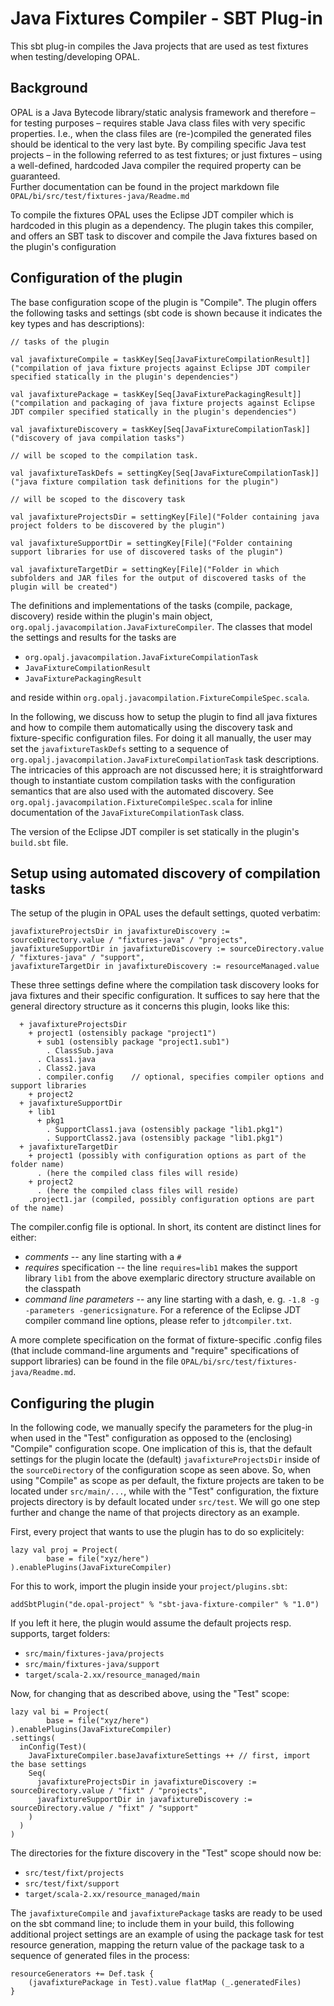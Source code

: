 # Java Fixtures Compiler - SBT Plug-in

This sbt plug-in compiles the Java projects that are used as test fixtures when testing/developing OPAL.

## Background

OPAL is a Java Bytecode library/static analysis framework and therefore – for testing purposes – requires stable Java class files with very specific properties. I.e., when the class files are (re-)compiled the generated files should be identical to the very last byte. By compiling specific Java test projects – in the following referred to as test fixtures; or just fixtures – using a well-defined, hardcoded Java compiler the required property can be guaranteed.   
Further documentation can be found in the project markdown file `OPAL/bi/src/test/fixtures-java/Readme.md`

To compile the fixtures OPAL uses the Eclipse JDT compiler which is hardcoded in this plugin as a dependency. The plugin takes this compiler, and offers an SBT task to discover and compile the Java fixtures based on the plugin's configuration

## Configuration of the plugin

The base configuration scope of the plugin is "Compile". The plugin offers the following tasks and settings (sbt code is shown because it indicates the key types and has descriptions):

```
// tasks of the plugin

val javafixtureCompile = taskKey[Seq[JavaFixtureCompilationResult]]("compilation of java fixture projects against Eclipse JDT compiler specified statically in the plugin's dependencies")

val javafixturePackage = taskKey[Seq[JavaFixturePackagingResult]]("compilation and packaging of java fixture projects against Eclipse JDT compiler specified statically in the plugin's dependencies")

val javafixtureDiscovery = taskKey[Seq[JavaFixtureCompilationTask]]("discovery of java compilation tasks")

// will be scoped to the compilation task.

val javafixtureTaskDefs = settingKey[Seq[JavaFixtureCompilationTask]]("java fixture compilation task definitions for the plugin")

// will be scoped to the discovery task

val javafixtureProjectsDir = settingKey[File]("Folder containing java project folders to be discovered by the plugin")

val javafixtureSupportDir = settingKey[File]("Folder containing support libraries for use of discovered tasks of the plugin")

val javafixtureTargetDir = settingKey[File]("Folder in which subfolders and JAR files for the output of discovered tasks of the plugin will be created")
```

The definitions and implementations of the tasks (compile, package, discovery) reside within the plugin's main object, `org.opalj.javacompilation.JavaFixtureCompiler`. The classes that model the settings and results for the tasks are

- `org.opalj.javacompilation.JavaFixtureCompilationTask`
- `JavaFixtureCompilationResult`
- `JavaFixturePackagingResult`

and reside within `org.opalj.javacompilation.FixtureCompileSpec.scala`.

In the following, we discuss how to setup the plugin to find all java fixtures and how to compile them automatically using the discovery task and fixture-specific configuration files. For doing it all manually, the user may set the `javafixtureTaskDefs` setting to a sequence of `org.opalj.javacompilation.JavaFixtureCompilationTask` task descriptions. The intricacies of this approach are not discussed here; it is straightforward though to instantiate custom compilation tasks with the configuration semantics that are also used with the automated discovery. See `org.opalj.javacompilation.FixtureCompileSpec.scala` for inline documentation of the `JavaFixtureCompilationTask` class.

The version of the Eclipse JDT compiler is set statically in the plugin's `build.sbt` file.

## Setup using automated discovery of compilation tasks

The setup of the plugin in OPAL uses the default settings, quoted verbatim:

```
javafixtureProjectsDir in javafixtureDiscovery := sourceDirectory.value / "fixtures-java" / "projects",
javafixtureSupportDir in javafixtureDiscovery := sourceDirectory.value / "fixtures-java" / "support",
javafixtureTargetDir in javafixtureDiscovery := resourceManaged.value
```

These three settings define where the compilation task discovery looks for java fixtures and their specific configuration. It suffices to say here that the general directory structure as it concerns this plugin, looks like this:

```
  + javafixtureProjectsDir
    + project1 (ostensibly package "project1")
      + sub1 (ostensibly package "project1.sub1")
        . ClassSub.java
      . Class1.java
      . Class2.java
      . compiler.config    // optional, specifies compiler options and support libraries
    + project2
  + javafixtureSupportDir
    + lib1
      + pkg1
        . SupportClass1.java (ostensibly package "lib1.pkg1")
        . SupportClass2.java (ostensibly package "lib1.pkg1")
  + javafixtureTargetDir
    + project1 (possibly with configuration options as part of the folder name)
      . (here the compiled class files will reside)
    + project2
      . (here the compiled class files will reside)
    .project1.jar (compiled, possibly configuration options are part of the name)

```

The compiler.config file is optional. In short, its content are distinct lines for either:
 - _comments_ -- any line starting with a `#`
 - _requires_ specification -- the line `requires=lib1` makes the support library `lib1` from
   the above exemplaric directory structure available on the classpath
 - _command line parameters_ -- any line starting with a dash, e. g. `-1.8 -g -parameters -genericsignature`.
   For a reference of the Eclipse JDT compiler command line options, please refer to `jdtcompiler.txt`.

A more complete specification on the format of fixture-specific .config files (that include command-line arguments and "require" specifications of support libraries) can be found in the file `OPAL/bi/src/test/fixtures-java/Readme.md`.


## Configuring the plugin

In the following code, we manually specify the parameters for the plug-in when used in the "Test"
configuration as opposed to the (enclosing) "Compile" configuration scope. One implication of this is,
that the default settings for the plugin locate the (default) `javafixtureProjectsDir` inside of the
`sourceDirectory` of the configuration scope as seen above. So, when using "Compile" as scope as per default,
the fixture projects are taken to be located under `src/main/...`, while with the "Test" configuration, the
fixture projects directory is by default located under `src/test`. We will go one step further and change the name of
that projects directory as an example.

First, every project that wants to use the plugin has to do so explicitely:

```
lazy val proj = Project(
		base = file("xyz/here")
).enablePlugins(JavaFixtureCompiler)
```

For this to work, import the plugin inside your `project/plugins.sbt`:

```
addSbtPlugin("de.opal-project" % "sbt-java-fixture-compiler" % "1.0")
```

If you left it here, the plugin would assume the default projects resp. supports, target folders:

 - `src/main/fixtures-java/projects`
 - `src/main/fixtures-java/support`
 - `target/scala-2.xx/resource_managed/main`

Now, for changing that as described above, using the "Test" scope:

```
lazy val bi = Project(
		base = file("xyz/here")
).enablePlugins(JavaFixtureCompiler)
.settings(
  inConfig(Test)(
    JavaFixtureCompiler.baseJavafixtureSettings ++ // first, import the base settings
    Seq(
      javafixtureProjectsDir in javafixtureDiscovery := sourceDirectory.value / "fixt" / "projects",
      javafixtureSupportDir in javafixtureDiscovery := sourceDirectory.value / "fixt" / "support"
    )
  )
)

```

The directories for the fixture discovery in the "Test" scope should now be:

- `src/test/fixt/projects`
- `src/test/fixt/support`
- `target/scala-2.xx/resource_managed/main`

The `javafixtureCompile` and `javafixturePackage` tasks are ready to be used on the sbt command line; to
include them in your build, this following additional project settings are an example of using the package
task for test resource generation, mapping the return value of the package task to a sequence of generated files in the process:

```
resourceGenerators += Def.task {
    (javafixturePackage in Test).value flatMap (_.generatedFiles)
}
```
